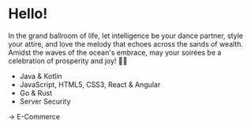 # Hello!

In the grand ballroom of life, let intelligence be your dance partner, style your attire, and love the melody that echoes across the sands of wealth. 
Amidst the waves of the ocean's embrace, may your soirées be a celebration of prosperity and joy! 🍹🎾

- Java & Kotlin
- JavaScript, HTML5, CSS3, React & Angular
- Go & Rust
- Server Security

-> E-Commerce 
